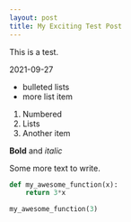 ```yaml
---
layout: post
title: My Exciting Test Post
---
```


This is a test.

2021-09-27

- bulleted lists
- more list item

1. Numbered
2. Lists
3. Another item

**Bold** and *italic*

Some more text to write. 

```python
def my_awesome_function(x):
	return 3*x

my_awesome_function(3)
```